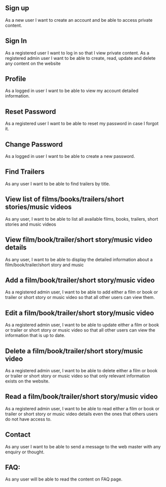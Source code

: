 ## Sign up
As a new user I want to create an account and be able to access private content.
## Sign In
As a registered user I want to log in so that I view private content.
As a registered admin user I want to be able to create, read, update and delete any content on the website
## Profile
As a logged in user I want to be able to view my account detailed information.
## Reset Password
As a registered user I want to be able to reset my password in case I forgot it.
## Change Password
As a logged in user I want to be able to create a new password.

## Find Trailers
As any user I want to be able to find trailers by title.
## View list of films/books/trailers/short stories/music videos
As any user, I want to be able to list all available films, books, trailers, short stories and music videos
## View film/book/trailer/short story/music video details
As any user, I want to be able to display the detailed information about a film/book/trailer/short story and music
## Add a film/book/trailer/short story/music video
As a registered admin user, I want to be able to add either a film or book or trailer
or short story or music video so that all other users can view them.
## Edit a film/book/trailer/short story/music video
As a registered admin user, I want to be able to update either a film or book or
trailer or short story or music video so that all other users can view the information that is up to date.
## Delete a film/book/trailer/short story/music video
As a registered admin user, I want to be able to delete either a film or book or trailer or short story or music video so that only relevant information exists on the website.
## Read a film/book/trailer/short story/music video
As a registered admin user, I want to be able to read either a film or book or trailer or short story or music video details even the ones that others users do not have access to.
## Contact
As any user I want to be able to send a message to the web master with any enquiry or thought.
## FAQ:
As any user will be able to read  the content on FAQ page.

